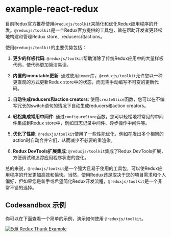 # example-react-redux

目前Redux官方推荐使用`@reduxjs/toolkit`来简化和优化Redux应用程序的开发。`@reduxjs/toolkit`是一个Redux官方提供的工具包，旨在帮助开发者更轻松地构建和管理Redux store、reducers和actions。

使用`@reduxjs/toolkit`的主要优势包括：

1. **更少的样板代码**: `@reduxjs/toolkit`帮助消除了传统Redux应用中的大量样板代码，使代码更加简洁易读。

2. **内置的immutable更新**: 通过使用`immer`库，`@reduxjs/toolkit`允许您以一种更直观的方式更新Redux store中的状态，而无需手动编写不可变的更新代码。

3. **自动生成reducers和action creators**: 使用`createSlice`函数，您可以在不编写冗长的switch语句的情况下自动生成reducers和action creators。

4. **轻松集成常用中间件**: 通过`configureStore`函数，您可以轻松地将常见的中间件集成到Redux store中，例如日志记录中间件、异步操作中间件等。

5. **优化了性能**: `@reduxjs/toolkit`使用了一些性能优化，例如在发出多个相同的action时自动合并它们，从而减少不必要的重渲染。

6. **Redux DevTools扩展集成**: `@reduxjs/toolkit`集成了Redux DevTools扩展，方便调试和追踪应用程序状态的变化。

总的来说，`@reduxjs/toolkit`是一个强大且易于使用的工具包，可以使Redux应用程序的开发更加高效和愉快。当然，使用Redux还是取决于您的项目需求和个人偏好，但如果您是新手或希望简化Redux开发流程，`@reduxjs/toolkit`是一个非常不错的选择。

## Codesandbox 示例

你可以在下面查看一个简单的示例，演示如何使用 `@reduxjs/toolkit`。

[![Edit Redux Thunk Example](https://codesandbox.io/static/img/play-codesandbox.svg)](https://codesandbox.io/p/github/zhengtan2003/example-react-redux/main?layout=%257B%2522sidebarPanel%2522%253A%2522EXPLORER%2522%252C%2522rootPanelGroup%2522%253A%257B%2522direction%2522%253A%2522horizontal%2522%252C%2522contentType%2522%253A%2522UNKNOWN%2522%252C%2522type%2522%253A%2522PANEL_GROUP%2522%252C%2522id%2522%253A%2522ROOT_LAYOUT%2522%252C%2522panels%2522%253A%255B%257B%2522type%2522%253A%2522PANEL_GROUP%2522%252C%2522contentType%2522%253A%2522UNKNOWN%2522%252C%2522direction%2522%253A%2522vertical%2522%252C%2522id%2522%253A%2522clkz38bbi000h3b6n6gxb5txj%2522%252C%2522sizes%2522%253A%255B70%252C30%255D%252C%2522panels%2522%253A%255B%257B%2522type%2522%253A%2522PANEL_GROUP%2522%252C%2522contentType%2522%253A%2522EDITOR%2522%252C%2522direction%2522%253A%2522horizontal%2522%252C%2522id%2522%253A%2522EDITOR%2522%252C%2522panels%2522%253A%255B%257B%2522type%2522%253A%2522PANEL%2522%252C%2522contentType%2522%253A%2522EDITOR%2522%252C%2522id%2522%253A%2522clkz38bbi000c3b6nr3k5sxww%2522%257D%255D%252C%2522sizes%2522%253A%255B100%255D%257D%252C%257B%2522type%2522%253A%2522PANEL_GROUP%2522%252C%2522contentType%2522%253A%2522SHELLS%2522%252C%2522direction%2522%253A%2522horizontal%2522%252C%2522id%2522%253A%2522SHELLS%2522%252C%2522panels%2522%253A%255B%257B%2522type%2522%253A%2522PANEL%2522%252C%2522contentType%2522%253A%2522SHELLS%2522%252C%2522id%2522%253A%2522clkz38bbi000g3b6n3vq31tvs%2522%257D%255D%252C%2522sizes%2522%253A%255B100%255D%257D%255D%257D%252C%257B%2522type%2522%253A%2522PANEL_GROUP%2522%252C%2522contentType%2522%253A%2522DEVTOOLS%2522%252C%2522direction%2522%253A%2522vertical%2522%252C%2522id%2522%253A%2522DEVTOOLS%2522%252C%2522panels%2522%253A%255B%257B%2522type%2522%253A%2522PANEL%2522%252C%2522contentType%2522%253A%2522DEVTOOLS%2522%252C%2522id%2522%253A%2522clkz38bbi000e3b6ne5jwxh4k%2522%257D%255D%252C%2522sizes%2522%253A%255B100%255D%257D%255D%252C%2522sizes%2522%253A%255B50%252C50%255D%257D%252C%2522tabbedPanels%2522%253A%257B%2522clkz38bbi000c3b6nr3k5sxww%2522%253A%257B%2522tabs%2522%253A%255B%257B%2522id%2522%253A%2522clkz38bbi000b3b6no7zdm68t%2522%252C%2522mode%2522%253A%2522permanent%2522%252C%2522type%2522%253A%2522FILE%2522%252C%2522filepath%2522%253A%2522%252FREADME.md%2522%257D%255D%252C%2522id%2522%253A%2522clkz38bbi000c3b6nr3k5sxww%2522%252C%2522activeTabId%2522%253A%2522clkz38bbi000b3b6no7zdm68t%2522%257D%252C%2522clkz38bbi000e3b6ne5jwxh4k%2522%253A%257B%2522id%2522%253A%2522clkz38bbi000e3b6ne5jwxh4k%2522%252C%2522activeTabId%2522%253A%2522clkz38gt700zb3b6nuvb5vkbv%2522%252C%2522tabs%2522%253A%255B%257B%2522type%2522%253A%2522TASK_PORT%2522%252C%2522taskId%2522%253A%2522dev%2522%252C%2522port%2522%253A5173%252C%2522id%2522%253A%2522clkz38gt700zb3b6nuvb5vkbv%2522%252C%2522mode%2522%253A%2522permanent%2522%252C%2522path%2522%253A%2522%252F%2522%257D%255D%257D%252C%2522clkz38bbi000g3b6n3vq31tvs%2522%253A%257B%2522id%2522%253A%2522clkz38bbi000g3b6n3vq31tvs%2522%252C%2522activeTabId%2522%253A%2522clkz38fas00ne3b6ntdjtcrwr%2522%252C%2522tabs%2522%253A%255B%257B%2522id%2522%253A%2522clkz38bbi000f3b6nrowcoege%2522%252C%2522mode%2522%253A%2522permanent%2522%252C%2522type%2522%253A%2522TERMINAL%2522%252C%2522shellId%2522%253A%2522clkz38bn7000jhfebd5n5g9cj%2522%257D%252C%257B%2522type%2522%253A%2522TASK_LOG%2522%252C%2522taskId%2522%253A%2522dev%2522%252C%2522id%2522%253A%2522clkz38fas00ne3b6ntdjtcrwr%2522%252C%2522mode%2522%253A%2522permanent%2522%257D%255D%257D%257D%252C%2522showDevtools%2522%253Atrue%252C%2522showShells%2522%253Atrue%252C%2522showSidebar%2522%253Atrue%252C%2522sidebarPanelSize%2522%253A15%257D)




